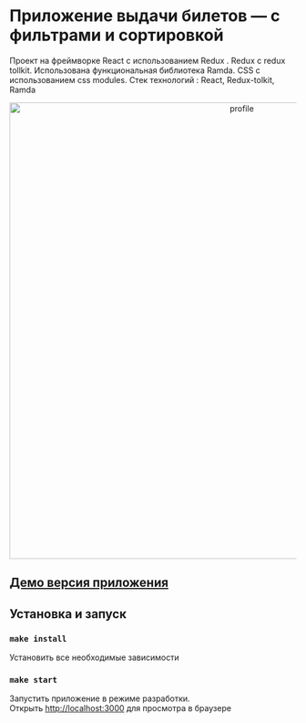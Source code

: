 # Приложение выдачи билетов — с фильтрами и сортировкой


Проект на фреймворке React с иcпользованием Redux .  Redux с redux tollkit. Использована функциональная библиотека Ramda. CSS с использованием css modules.  Стек технологий : React, Redux-tolkit, Ramda


  
    
      
<p align="center">
    <img src="https://user-images.githubusercontent.com/57991929/97649999-c68dc480-1a69-11eb-9214-1fd97cd1872d.png" width="800" title="profile">
  <br>
</p>

## <a href="https://aviasalesapp.herokuapp.com/">Демо версия приложения</a>

## Установка и запуск
### `make install`
Установить все необходимые зависимости
### `make start`
Запустить приложение в режиме разработки.<br />
Открыть [http://localhost:3000](http://localhost:3000) для просмотра в браузере


